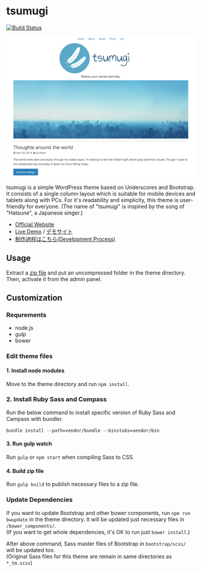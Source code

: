 # tsumugi

[![Build Status](https://travis-ci.org/littlebirdjp/tsumugi.svg?branch=master)](https://travis-ci.org/littlebirdjp/tsumugi)

![](screenshot.png?raw=true)

tsumugi is a simple WordPress theme based on Underscores and Bootstrap. It consists of a single column layout which is suitable for mobile devices and tablets along with PCs. For it's readability and simplicity, this theme is user-friendly for everyone. (The name of "tsumugi" is inspired by the song of "Hatsune", a Japanese singer.)

- [Official Website](http://littlebirdjp.github.io/tsumugi/)
- [Live Demo](http://tsumugi.halfmoon.jp/) / [デモサイト](http://tsumugi.halfmoon.jp/ja/)
- [制作過程はこちら(Development Process)](https://github.com/littlebirdjp/tsumugi/wiki/%E5%88%B6%E4%BD%9C%E9%81%8E%E7%A8%8B)

## Usage

Extract a [zip file](https://github.com/littlebirdjp/tsumugi/releases) and put an uncompressed folder in the theme directory.  
Then, activate it from the admin panel.

## Customization

### Requrements

- node.js
- gulp
- bower

### Edit theme files

#### 1. Install node modules

Move to the theme directory and run `npm install`.

### 2. Install Ruby Sass and Compass

Run the below command to install specific version of Ruby Sass and Campass with bundler.

```
bundle install --path=vendor/bundle --binstubs=vendor/bin
```

#### 3. Run gulp watch

Run `gulp` or `npm start` when compiling Sass to CSS.

#### 4. Build zip file

Run `gulp build` to publish necessary files to a zip file.

### Update Dependencies

If you want to update Bootstrap and other bower components, run `npm run bwupdate` in the theme directory. It will be updated just necessary files in `/bower_components/`.  
(If you want to get whole dependencies, it's OK to run just `bower install`.)

After above command, Sass master files of Bootstrap in `bootstrap/scss/` will be updated too.  
(Original Sass files for this theme are remain in same directories as `*_tm.scss`)
